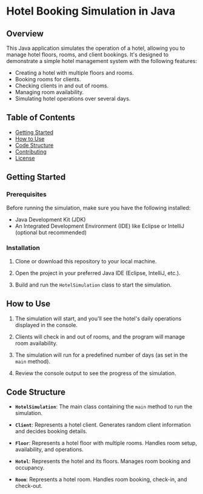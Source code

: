 # Hotel Booking Simulation in Java

## Overview

This Java application simulates the operation of a hotel, allowing you to manage hotel floors, rooms, and client bookings. It's designed to demonstrate a simple hotel management system with the following features:

- Creating a hotel with multiple floors and rooms.
- Booking rooms for clients.
- Checking clients in and out of rooms.
- Managing room availability.
- Simulating hotel operations over several days.

## Table of Contents

- [Getting Started](#getting-started)
- [How to Use](#how-to-use)
- [Code Structure](#code-structure)
- [Contributing](#contributing)
- [License](#license)

## Getting Started

### Prerequisites

Before running the simulation, make sure you have the following installed:

- Java Development Kit (JDK)
- An Integrated Development Environment (IDE) like Eclipse or IntelliJ (optional but recommended)

### Installation

1. Clone or download this repository to your local machine.

2. Open the project in your preferred Java IDE (Eclipse, IntelliJ, etc.).

3. Build and run the `HotelSimulation` class to start the simulation.

## How to Use

1. The simulation will start, and you'll see the hotel's daily operations displayed in the console.

2. Clients will check in and out of rooms, and the program will manage room availability.

3. The simulation will run for a predefined number of days (as set in the `main` method).

4. Review the console output to see the progress of the simulation.

## Code Structure

- **`HotelSimulation`**: The main class containing the `main` method to run the simulation.

- **`Client`**: Represents a hotel client. Generates random client information and decides booking details.

- **`Floor`**: Represents a hotel floor with multiple rooms. Handles room setup, availability, and operations.

- **`Hotel`**: Represents the hotel and its floors. Manages room booking and occupancy.

- **`Room`**: Represents a hotel room. Handles room booking, check-in, and check-out.

